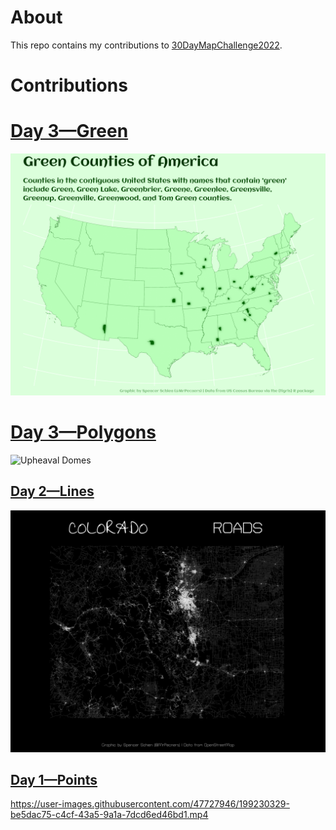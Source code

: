 # About

This repo contains my contributions to [30DayMapChallenge2022](https://30daymapchallenge.com/).

# Contributions

# [Day 3—Green](R/day_4_green)

![Green Counties](plots/day_4/green_counties.png)

# [Day 3—Polygons](R/day_3_polygons)

![Upheaval Domes](plots/day_3/titled_upheaval_dome.png)

## [Day 2—Lines](R/day_2_lines)

![Colorado Roads](plots/day_2/co_roads_titled.png)

## [Day 1—Points](R/day_1_points)

https://user-images.githubusercontent.com/47727946/199230329-be5dac75-c4cf-43a5-9a1a-7dcd6ed46bd1.mp4

